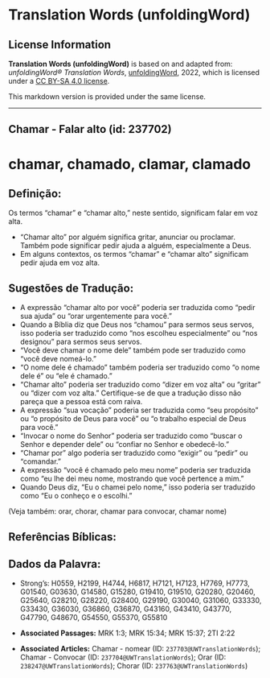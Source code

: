# Translation Words (unfoldingWord)

## License Information

**Translation Words (unfoldingWord)** is based on and adapted from: _unfoldingWord® Translation Words_, [unfoldingWord](https://unfoldingword.org/utw), 2022, which is licensed under a [CC BY-SA 4.0 license](https://creativecommons.org/licenses/by-sa/4.0/legalcode.en).

This markdown version is provided under the same license.



--------------------------------

## Chamar - Falar alto (id: 237702)

chamar, chamado, clamar, clamado
================================

Definição:
----------

Os termos “chamar” e “chamar alto,” neste sentido, significam falar em voz alta.

* “Chamar alto” por alguém significa gritar, anunciar ou proclamar. Também pode significar pedir ajuda a alguém, especialmente a Deus.
* Em alguns contextos, os termos “chamar” e “chamar alto” significam pedir ajuda em voz alta.

Sugestões de Tradução:
----------------------

* A expressão “chamar alto por você” poderia ser traduzida como “pedir sua ajuda” ou “orar urgentemente para você.”
* Quando a Bíblia diz que Deus nos “chamou” para sermos seus servos, isso poderia ser traduzido como “nos escolheu especialmente” ou “nos designou” para sermos seus servos.
* “Você deve chamar o nome dele” também pode ser traduzido como “você deve nomeá\-lo.”
* “O nome dele é chamado” também poderia ser traduzido como “o nome dele é” ou “ele é chamado.”
* “Chamar alto” poderia ser traduzido como “dizer em voz alta” ou “gritar” ou “dizer com voz alta.” Certifique\-se de que a tradução disso não pareça que a pessoa está com raiva.
* A expressão “sua vocação” poderia ser traduzida como “seu propósito” ou “o propósito de Deus para você” ou “o trabalho especial de Deus para você.”
* “Invocar o nome do Senhor” poderia ser traduzido como “buscar o Senhor e depender dele” ou “confiar no Senhor e obedecê\-lo.”
* “Chamar por” algo poderia ser traduzido como “exigir” ou “pedir” ou “comandar.”
* A expressão “você é chamado pelo meu nome” poderia ser traduzida como “eu lhe dei meu nome, mostrando que você pertence a mim.”
* Quando Deus diz, “Eu o chamei pelo nome,” isso poderia ser traduzido como “Eu o conheço e o escolhi.”

(Veja também: orar, chorar, chamar para convocar, chamar nome)

Referências Bíblicas:
---------------------

Dados da Palavra:
-----------------

* Strong’s: H0559, H2199, H4744, H6817, H7121, H7123, H7769, H7773, G01540, G03630, G14580, G15280, G19410, G19510, G20280, G20460, G25640, G28210, G28220, G28400, G29190, G30040, G31060, G33330, G33430, G36030, G36860, G36870, G43160, G43410, G43770, G47790, G48670, G54550, G55370, G55810

* **Associated Passages:** MRK 1:3; MRK 15:34; MRK 15:37; 2TI 2:22
* **Associated Articles:** Chamar - nomear (ID: `237703@UWTranslationWords`); Chamar - Convocar (ID: `237704@UWTranslationWords`); Orar (ID: `238247@UWTranslationWords`); Chorar (ID: `237763@UWTranslationWords`)

